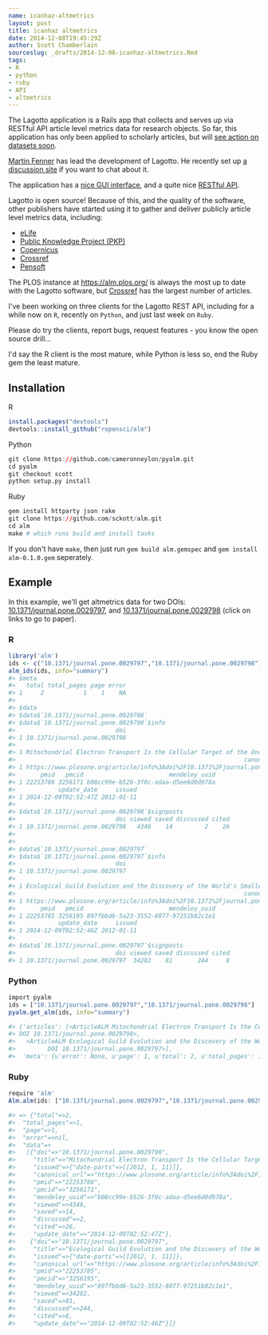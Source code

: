 ```yaml
---
name: icanhaz-altmetrics
layout: post
title: icanhaz altmetrics
date: 2014-12-08T19:45:29Z
author: Scott Chamberlain
sourceslug: _drafts/2014-12-08-icanhaz-altmetrics.Rmd
tags:
- R
- python
- ruby
- API
- altmetrics
---
```




The Lagotto application is a Rails app that collects and serves up via RESTful API article level metrics data for research objects. So far, this application has only been applied to scholarly articles, but will [see action on datasets soon](https://articlemetrics.github.io/MDC/). 

[Martin Fenner](https://blog.martinfenner.org/) has lead the development of Lagotto. He recently set up [a discussion site](https://discuss.lagotto.io/) if you want to chat about it.

The application has a [nice GUI interface](https://alm.plos.org/), and a quite nice [RESTful API](https://alm.plos.org/docs/api). 

Lagotto is open source! Because of this, and the quality of the software, other publishers have started using it to gather and deliver publicly article level metrics data, including:

* [eLife](https://lagotto.svr.elifesciences.org/)
* [Public Knowledge Project (PKP)](https://pkp-alm.lib.sfu.ca/)
* [Copernicus](https://metricus.copernicus.org/)
* [Crossref](https://det.labs.crossref.org/)
* [Pensoft](https://alm.pensoft.net:81/)

The PLOS instance at <https://alm.plos.org/> is always the most up to date with the Lagotto software, but [Crossref](https://det.labs.crossref.org/) has the largest number of articles. 

I've been working on three clients for the Lagotto REST API, including for a while now on `R`, recently on `Python`, and just last week on `Ruby`. 

Please do try the clients, report bugs, request features - you know the open source drill...

I'd say the R client is the most mature, while Python is less so, end the Ruby gem the least mature. 

## Installation

R


```r
install.packages("devtools")
devtools::install_github("ropensci/alm")
```

Python


```r
git clone https://github.com/cameronneylon/pyalm.git
cd pyalm
git checkout scott
python setup.py install
```

Ruby


```r
gem install httparty json rake
git clone https://github.com/sckott/alm.git
cd alm
make # which runs build and install tasks
```

If you don't have `make`, then just run `gem build alm.gemspec` and 	`gem install alm-0.1.0.gem` seperately.

## Example

In this example, we'll get altmetrics data for two DOIs: [10.1371/journal.pone.0029797](https://www.plosone.org/article/info%3Adoi%2F10.1371%2Fjournal.pone.0029797), and [10.1371/journal.pone.0029798](https://www.plosone.org/article/info%3Adoi%2F10.1371%2Fjournal.pone.0029798) (click on links to go to paper).

### R


```r
library('alm')
ids <- c("10.1371/journal.pone.0029797","10.1371/journal.pone.0029798")
alm_ids(ids, info="summary")
#> $meta
#>   total total_pages page error
#> 1     2           1    1    NA
#> 
#> $data
#> $data$`10.1371/journal.pone.0029798`
#> $data$`10.1371/journal.pone.0029798`$info
#>                            doi
#> 1 10.1371/journal.pone.0029798
#>                                                                                     title
#> 1 Mitochondrial Electron Transport Is the Cellular Target of the Oncology Drug Elesclomol
#>                                                                canonical_url
#> 1 https://www.plosone.org/article/info%3Adoi%2F10.1371%2Fjournal.pone.0029798
#>       pmid   pmcid                        mendeley_uuid
#> 1 22253786 3256171 b08cc99e-b526-3f0c-adaa-d5ee6d0d978a
#>            update_date     issued
#> 1 2014-12-09T02:52:47Z 2012-01-11
#> 
#> $data$`10.1371/journal.pone.0029798`$signposts
#>                            doi viewed saved discussed cited
#> 1 10.1371/journal.pone.0029798   4346    14         2    26
#> 
#> 
#> $data$`10.1371/journal.pone.0029797`
#> $data$`10.1371/journal.pone.0029797`$info
#>                            doi
#> 1 10.1371/journal.pone.0029797
#>                                                                             title
#> 1 Ecological Guild Evolution and the Discovery of the World's Smallest Vertebrate
#>                                                                canonical_url
#> 1 https://www.plosone.org/article/info%3Adoi%2F10.1371%2Fjournal.pone.0029797
#>       pmid   pmcid                        mendeley_uuid
#> 1 22253785 3256195 897fbbd6-5a23-3552-8077-97251b82c1e1
#>            update_date     issued
#> 1 2014-12-09T02:52:46Z 2012-01-11
#> 
#> $data$`10.1371/journal.pone.0029797`$signposts
#>                            doi viewed saved discussed cited
#> 1 10.1371/journal.pone.0029797  34282    81       244     8
```

### Python


```r
import pyalm
ids = ["10.1371/journal.pone.0029797","10.1371/journal.pone.0029798"]
pyalm.get_alm(ids, info="summary")

#> {'articles': [<ArticleALM Mitochondrial Electron Transport Is the Cellular Target of the Oncology Drug Elesclomol,
#> DOI 10.1371/journal.pone.0029798>,
#>   <ArticleALM Ecological Guild Evolution and the Discovery of the World's Smallest Vertebrate,
#>         DOI 10.1371/journal.pone.0029797>],
#>  'meta': {u'error': None, u'page': 1, u'total': 2, u'total_pages': 1}}
```

### Ruby


```r
require 'alm'
Alm.alm(ids: ["10.1371/journal.pone.0029797","10.1371/journal.pone.0029798"], key: ENV['PLOS_API_KEY'])

#> => {"total"=>2,
#>  "total_pages"=>1,
#>  "page"=>1,
#>  "error"=>nil,
#>  "data"=>
#>   [{"doi"=>"10.1371/journal.pone.0029798",
#>     "title"=>"Mitochondrial Electron Transport Is the Cellular Target of the Oncology Drug Elesclomol",
#>     "issued"=>{"date-parts"=>[[2012, 1, 11]]},
#>     "canonical_url"=>"https://www.plosone.org/article/info%3Adoi%2F10.1371%2Fjournal.pone.0029798",
#>     "pmid"=>"22253786",
#>     "pmcid"=>"3256171",
#>     "mendeley_uuid"=>"b08cc99e-b526-3f0c-adaa-d5ee6d0d978a",
#>     "viewed"=>4346,
#>     "saved"=>14,
#>     "discussed"=>2,
#>     "cited"=>26,
#>     "update_date"=>"2014-12-09T02:52:47Z"},
#>    {"doi"=>"10.1371/journal.pone.0029797",
#>     "title"=>"Ecological Guild Evolution and the Discovery of the World's Smallest Vertebrate",
#>     "issued"=>{"date-parts"=>[[2012, 1, 11]]},
#>     "canonical_url"=>"https://www.plosone.org/article/info%3Adoi%2F10.1371%2Fjournal.pone.0029797",
#>     "pmid"=>"22253785",
#>     "pmcid"=>"3256195",
#>     "mendeley_uuid"=>"897fbbd6-5a23-3552-8077-97251b82c1e1",
#>     "viewed"=>34282,
#>     "saved"=>81,
#>     "discussed"=>244,
#>     "cited"=>8,
#>     "update_date"=>"2014-12-09T02:52:46Z"}]}
```
